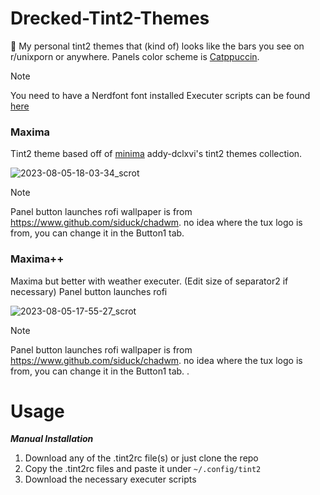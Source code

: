 # Drecked-Tint2-Themes
:toilet: My personal tint2 themes that (kind of) looks like the bars you see on r/unixporn or anywhere.
Panels color scheme is [Catppuccin](https://www.catppuccin.com).

> [!NOTE]
> You need to have a Nerdfont font installed
> Executer scripts can be found [here](https://github.com/addy-dlcxvi/almighty-dotfiles.)

### Maxima
Tint2 theme based off of [minima](https://github.com/addy-dclxvi/tint2-theme-collections#minima) addy-dclxvi's tint2 themes collection.

![2023-08-05-18-03-34_scrot](https://github.com/FanMclaine/Suspiscious-Tint2-Themes/assets/66262586/80471405-a8ba-4d6e-8fb9-d45f72131c47)
> [!NOTE]
> Panel button launches rofi
> wallpaper is from https://www.github.com/siduck/chadwm. no idea where the tux logo is from, you can change it in the Button1 tab. 

### Maxima++
Maxima but better with weather executer. (Edit size of separator2 if necessary)
Panel button launches rofi

![2023-08-05-17-55-27_scrot](https://github.com/FanMclaine/Suspiscious-Tint2-Themes/assets/66262586/e3eea650-ac47-4a2a-8f01-3e01aaf9a907)
> [!NOTE]
> Panel button launches rofi
> wallpaper is from https://www.github.com/siduck/chadwm. no idea where the tux logo is from, you can change it in the Button1 tab. . 

# Usage
***Manual Installation***
1. Download any of the .tint2rc file(s) or just clone the repo
2. Copy the .tint2rc files and paste it under `~/.config/tint2`
3. Download the necessary executer scripts
